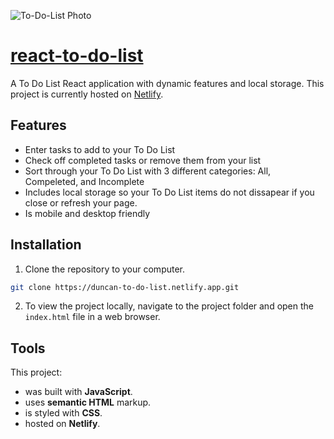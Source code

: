 ![To-Do-List Photo](https://user-images.githubusercontent.com/87501964/152047973-d28e6a53-88d5-467b-90bd-b918b83d0fae.PNG)

# [react-to-do-list](https://duncan-to-do-list.netlify.app/)

A To Do List React application with dynamic features and local storage. This project is currently hosted on [Netlify](https://duncan-to-do-list.netlify.app).
## Features
* Enter tasks to add to your To Do List
* Check off completed tasks or remove them from your list
* Sort through your To Do List with 3 different categories: All, Compeleted, and Incomplete
* Includes local storage so your To Do List items do not dissapear if you close or refresh your page.  
* Is mobile and desktop friendly

## Installation

1. Clone the repository to your computer.

```bash
git clone https://duncan-to-do-list.netlify.app.git
```

2. To view the project locally, navigate to the project folder and open the `index.html` file in a web browser.

## Tools

This project:

* was built with **JavaScript**.
* uses **semantic HTML** markup.
* is styled with **CSS**.
* hosted on **Netlify**.
